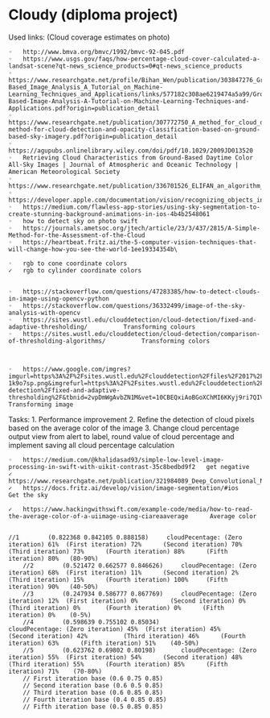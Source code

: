 # Cloudy (diploma project)

Used links:
(Cloud coverage estimates on photo)


	◦	http://www.bmva.org/bmvc/1992/bmvc-92-045.pdf
	◦	https://www.usgs.gov/faqs/how-percentage-cloud-cover-calculated-a-landsat-scene?qt-news_science_products=0#qt-news_science_products
	◦	https://www.researchgate.net/profile/Bihan_Wen/publication/303847276_Ground-Based_Image_Analysis_A_Tutorial_on_Machine-Learning_Techniques_and_Applications/links/577182c308ae6219474a5a99/Ground-Based-Image-Analysis-A-Tutorial-on-Machine-Learning-Techniques-and-Applications.pdf?origin=publication_detail
	◦	https://www.researchgate.net/publication/307772750_A_method_for_cloud_detection_and_opacity_classification_based_on_ground_based_sky_imagery/fulltext/57d7ab0208ae601b39ac35b2/A-method-for-cloud-detection-and-opacity-classification-based-on-ground-based-sky-imagery.pdf?origin=publication_detail
	◦	https://agupubs.onlinelibrary.wiley.com/doi/pdf/10.1029/2009JD013520
	◦	Retrieving Cloud Characteristics from Ground-Based Daytime Color All-Sky Images | Journal of Atmospheric and Oceanic Technology | American Meteorological Society
	◦	https://www.researchgate.net/publication/336701526_ELIFAN_an_algorithm_for_the_estimation_of_cloud_cover_from_sky_imagers
	◦	https://developer.apple.com/documentation/vision/recognizing_objects_in_live_capture
	◦	https://medium.com/flawless-app-stories/using-sky-segmentation-to-create-stunning-background-animations-in-ios-4b4b2548061
	◦	how to detect sky on photo swift
	◦	https://journals.ametsoc.org/jtech/article/23/3/437/2815/A-Simple-Method-for-the-Assessment-of-the-Cloud
	◦	https://heartbeat.fritz.ai/the-5-computer-vision-techniques-that-will-change-how-you-see-the-world-1ee19334354b\

	◦	rgb to cone coordinate colors
	✓	rgb to cylinder coordinate colors


	◦	https://stackoverflow.com/questions/47283385/how-to-detect-clouds-in-image-using-opencv-python
	◦	https://stackoverflow.com/questions/36332499/image-of-the-sky-analysis-with-opencv
	◦	https://sites.wustl.edu/clouddetection/cloud-detection/fixed-and-adaptive-thresholding/          Transforming colours 
	◦	https://sites.wustl.edu/clouddetection/cloud-detection/comparison-of-thresholding-algorithms/          Transforming colors 



	◦	https://www.google.com/imgres?imgurl=https%3A%2F%2Fsites.wustl.edu%2Fclouddetection%2Ffiles%2F2017%2F12%2Ffigure2-1k9o7sp.png&imgrefurl=https%3A%2F%2Fsites.wustl.edu%2Fclouddetection%2Fcloud-detection%2Ffixed-and-adaptive-thresholding%2F&tbnid=2vpDmWgAvbZN1M&vet=10CBEQxiAoBGoXChMI6KKyj9ri7QIVAAAAAB0AAAAAEAg..i&docid=5w1mZF9RmeZG3M&w=728&h=285&itg=1&q=how%20to%20detect%20cloud%20on%20image&client=safari&ved=0CBEQxiAoBGoXChMI6KKyj9ri7QIVAAAAAB0AAAAAEAg#imgrc=FC9iIYUr0i8gCM&imgdii=zaHw3O58oO9y7M  Transforming image 


Tasks:
	1.	Performance improvement
	2.	Refine the detection of cloud pixels based on the average color of the image
	3.	 Change cloud percentage output view from alert to label, round value of cloud percentage and implement saving all cloud percentage calculation

	◦	https://medium.com/@khalidasad93/simple-low-level-image-processing-in-swift-with-uikit-contrast-35c8bedbd9f2   get negative
	✓	https://www.researchgate.net/publication/321984089_Deep_Convolutional_Neural_Network_for_Cloud_Coverage_Estimation_from_Snapshot_Camera_Images
	✓	https://docs.fritz.ai/develop/vision/image-segmentation/#ios       Get the sky

	✓	https://www.hackingwithswift.com/example-code/media/how-to-read-the-average-color-of-a-uiimage-using-ciareaaverage      Average color


	//1        (0.822368 0.842105 0.888158) 	cloudPecentage: (Zero iteration) 61%  (First iteration) 72%      (Second iteration) 70%          (Third iteration) 73%      (Fourth iteration) 88%      (Fifth iteration) 80%   (80-90%)
        //2        (0.521472 0.662577 0.846626) 	cloudPecentage: (Zero iteration) 68%  (First iteration) 11%      (Second iteration) 2%          (Third iteration) 15%      (Fourth iteration) 100%     (Fifth iteration) 90%   (40-50%)
        //3        (0.247934 0.586777 0.867769) 	cloudPecentage: (Zero iteration) 12%  (First iteration) 0%         (Second iteration) 0%              (Third iteration) 0%       (Fourth iteration) 0%      (Fifth iteration) 0%    (0-5%)
        //4        (0.598639 0.755102 0.85034)             			cloudPecentage: (Zero iteration) 45%  (First iteration) 45%      (Second iteration) 42%          (Third iteration) 46%      (Fourth iteration) 63%      (Fifth iteration) 51%    (40-50%)
        //5        (0.623762 0.69802 0.80198)   	cloudPecentage: (Zero iteration) 55%  (First iteration) 54%      (Second iteration) 48%          (Third iteration) 55%      (Fourth iteration) 85%      (Fifth iteration) 71%    (70-80%)
        // First iteration base (0.6 0.75 0.85)
        // Second iteration base (0.6 0.5 0.85)
        // Third iteration base (0.6 0.85 0.85)
        // Fourth iteration base (0.4 0.85 0.85)
        // Fifth iteration base (0.5 0.85 0.85)

